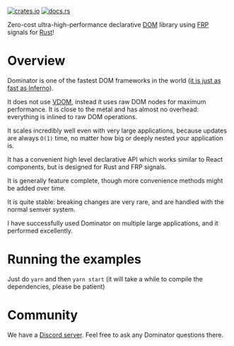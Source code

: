 [![crates.io](https://img.shields.io/crates/v/dominator.svg)](https://crates.io/crates/dominator)
[![docs.rs](https://docs.rs/dominator/badge.svg)](https://docs.rs/dominator)

Zero-cost ultra-high-performance declarative [DOM] library using [FRP] signals for [Rust]!

Overview
========

Dominator is one of the fastest DOM frameworks in the world ([it is just as fast as Inferno][benchmark]).

It does not use [VDOM], instead it uses raw DOM nodes for maximum performance. It is close to the metal and
has almost no overhead: everything is inlined to raw DOM operations.

It scales incredibly well even with very large applications, because updates are always `O(1)` time, no
matter how big or deeply nested your application is.

It has a convenient high level declarative API which works similar to React components, but is
designed for Rust and FRP signals.

It is generally feature complete, though more convenience methods might be added over time.

It is quite stable: breaking changes are very rare, and are handled with the normal semver system.

I have successfully used Dominator on multiple large applications, and it performed excellently.

Running the examples
====================

Just do `yarn` and then `yarn start` (it will take a while to compile the dependencies, please be patient)

Community
=========

We have a [Discord server](https://discord.gg/fDFGvnR). Feel free to ask any Dominator questions there.

[benchmark]: https://rawgit.com/krausest/js-framework-benchmark/master/webdriver-ts-results/table.html
[DOM]: https://en.wikipedia.org/wiki/Document_Object_Model
[FRP]: https://en.wikipedia.org/wiki/Functional_reactive_programming
[Rust]: https://www.rust-lang.org/
[VDOM]: https://en.wikipedia.org/wiki/Virtual_DOM
